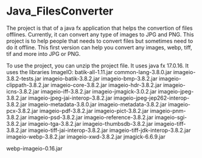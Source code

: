 # Java_FilesConverter
The project is that of a java fx application that helps the convertion of files offlines. Currently, it can convert any type of images to JPG and PNG. This project is to help people that needs to convert files but sometimes need to do it offline. This first version can help you convert any images, webp, tiff, tif and more into JPG or PNG. 

To use the project, you can unzip the project file. It uses java fx 17.0.16. It uses the libraries ImageIO:
batik-all-1.11.jar
common-lang-3.8.0.jar
imageio-3.8.2-tests.jar
imageio-batik-3.8.2.jar
imageio-bmp-3.8.2.jar
imageio-clippath-3.8.2.jar
imageio-core-3.8.2.jar
imageio-hdr-3.8.2.jar
imageio-icns-3.8.2.jar
imageio-iff-3.8.2.jar
imageio-jmagick-3.0.2.jar
imageio-jpeg-3.8.2.jar
imageio-jpeg-jai-interop-3.8.2.jar
imageio-jpeg-jep262-interop-3.8.2.jar
imageio-metadata-3.8.0.jar
imageio-metadata-3.8.2.jar
imageio-pcx-3.8.2.jar
imageio-pdf-3.8.2.jar
imageio-pict-3.8.2.jar
imageio-pnm-3.8.2.jar
imageio-psd-3.8.2.jar
imageio-reference-3.8.2.jar
imageio-sgi-3.8.2.jar
imageio-tga-3.8.2.jar
imageio-thumbsdb-3.8.2.jar
imageio-tiff-3.8.2.jar
imageio-tiff-jai-interop-3.8.2.jar
imageio-tiff-jdk-interop-3.8.2.jar
imageio-webp-3.8.2.jar
imageio-xwd-3.8.2.jar
jmagick-6.6.9.jar

webp-imageio-0.16.jar
